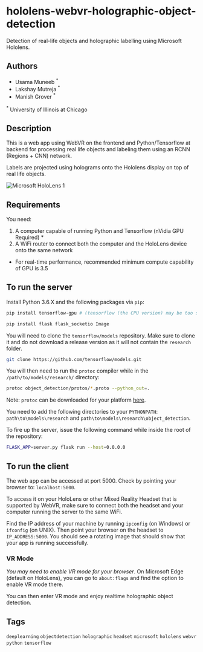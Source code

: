 # hololens-webvr-holographic-object-detection
Detection of real-life objects and holographic labelling using Microsoft Hololens.

## Authors

* Usama Muneeb <sup>*</sup>
* Lakshay Mutreja <sup>*</sup>
* Manish Grover <sup>*</sup>

<sup>*</sup> University of Illinois at Chicago

## Description

This is a web app using WebVR on the frontend and Python/Tensorflow at backend for processing real life objects and labeling them using an RCNN (Regions + CNN) network.

Labels are projected using holograms onto the Hololens display on top of real life objects.

![Microsoft HoloLens 1](https://raw.githubusercontent.com/usamamuneeb/hololens-webvr-holographic-object-detection/master/g3docs/hololens1.jpg "Microsoft HoloLens 1")

## Requirements

You need:

1. A computer capable of running Python and Tensorflow (nVidia GPU Required) *
2. A WiFi router to connect both the computer and the HoloLens device onto the same network

* For real-time performance, recommended minimum compute capability of GPU is 3.5

## To run the server

Install Python 3.6.X and the following packages via `pip`:

```bash
pip install tensorflow-gpu # (tensorflow (the CPU version) may be too slow)
```

```bash
pip install flask flask_socketio Image
```

You will need to clone the `tensorflow/models` repository. Make sure to clone it and do not download a release version as it will not contain the `research` folder.

```bash
git clone https://github.com/tensorflow/models.git
```

You will then need to run the `protoc` compiler while in the `/path/to/models/research/` directory:

```bash
protoc object_detection/protos/*.proto --python_out=.
```

Note: `protoc` can be downloaded for your platform [here](https://github.com/protocolbuffers/protobuf/releases/latest).

You need to add the following directories to your `PYTHONPATH`: `path\to\models\research` and `path\to\models\research\object_detection`.

To fire up the server, issue the following command while inside the root of the repository:

```bash
FLASK_APP=server.py flask run --host=0.0.0.0
```

## To run the client

The web app can be accessed at port 5000. Check by pointing your browser to: `localhost:5000`.

To access it on your HoloLens or other Mixed Reality Headset that is supported by WebVR, make sure to connect both the headset and your computer running the server to the same WiFi.

Find the IP address of your machine by running `ipconfig` (on Windows) or `ifconfig` (on UNIX). Then point your browser on the headset to `IP_ADDRESS:5000`. You should see a rotating image that should show that your app is running successfully.

### VR Mode

*You may need to enable VR mode for your browser*. On Microsoft Edge (default on HoloLens), you can go to `about:flags` and find the option to enable VR mode there.

You can then enter VR mode and enjoy realtime holographic object detection.

## Tags

`deeplearning` `objectdetection` `holographic` `headset` `microsoft` `hololens` `webvr` `python` `tensorflow`
